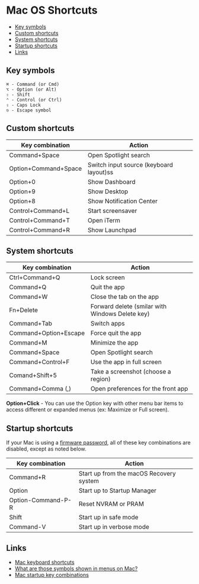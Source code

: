 # Mac OS Shortcuts

* [Key symbols](#key-symbols)
* [Custom shortcuts](#custom-shortcuts)
* [System shortcuts](#system-shortcuts)
* [Startup shortcuts](#startup-shortcuts)
* [Links](#links)

## Key symbols
```
⌘ - Command (or Cmd)
⌥ - Option (or Alt)
⇧ - Shift
⌃ - Control (or Ctrl)
⇪ - Caps Lock
⎋ - Escape symbol
```

## Custom shortcuts

| Key combination       | Action                                            |
| --------------------- | ------------------------------------------------- |
| Command+Space         | Open Spotlight search                             |
| Option+Command+Space  | Switch input source (keyboard layout)ss           |
| Option+0              | Show Dashboard                                    |
| Option+9              | Show Desktop                                      |
| Option+8              | Show Notification Center                          |
| Control+Command+L     | Start screensaver                                 |
| Control+Command+T     | Open iTerm                                        |
| Control+Command+R     | Show Launchpad                                    |


## System shortcuts

| Key combination       | Action                                            |
| --------------------- | ------------------------------------------------- |
| Ctrl+Command+Q        | Lock screen                                       |
| Command+Q             | Quit the app                                      |
| Command+W             | Close the tab on the app                          |
| Fn+Delete             | Forward delete (smilar with Windows Delete key)   |
| Command+Tab           | Switch apps                                       |
| Command+Option+Escape | Force quit the app                                |
| Command+M             | Minimize the app                                  |
| Command+Space         | Open Spotlight search                             |
| Command+Control+F     | Use the app in full screen                        |
| Comand+Shift+5        | Take a screenshot (choose a region)               |
| Command+Comma (,)     | Open preferences for the front app                |


**Option+Click** - You can use the Option key with other menu bar items to access different or expanded menus (ex: Maximize or Full screen).


## Startup shortcuts

If your Mac is using a [firmware password](https://support.apple.com/kb/HT204455), all of these key combinations are disabled, except as noted below. 

| Key combination   | Action                                                |
| ----------------- | ----------------------------------------------------- |
| Command+R         | Start up from the macOS Recovery system               |
| Option            | Start up to Startup Manager                           |
| Option-Command-P-R| Reset NVRAM or PRAM                                   |
| Shift             | Start up in safe mode                                 |
| Command-V         | Start up in verbose mode                              |


## Links

* [Mac keyboard shortcuts](https://support.apple.com/en-us/HT201236)
* [What are those symbols shown in menus on Mac?](https://support.apple.com/guide/mac-help/what-are-those-symbols-shown-in-menus-cpmh0011/mac)
* [Mac startup key combinations](https://support.apple.com/en-us/HT201255)
